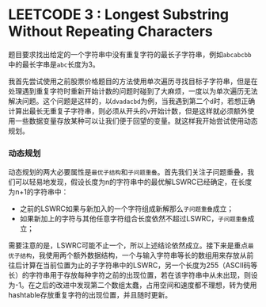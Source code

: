 # LEETCODE 3 : Longest Substring Without Repeating Characters

题目要求找出给定的一个字符串中没有重复字符的最长子字符串，例如`abcabcbb`中的最长字串是`abc`长度为3。

我首先尝试使用之前股票价格题目的方法使用单次遍历寻找目标子字符串，但是在处理遇到重复字符时重新开始计数的问题时碰到了大麻烦，一度以为单次遍历无法解决问题。这个问题是这样的，以`dvadacbd`为例，当我遇到第二个`d`时，若想正确计算出最长无重复子字符串，则必须从开头的`v`开始计数，但是这样就必须额外使用一些数据变量存放某种可以让我们便于回望的变量。就这样我开始尝试使用动态规划。

### 动态规划
动态规划的两大必要属性是`最优子结构`和`子问题重叠`。首先我们关注子问题重叠，我们可以轻易地发现，假设长度为n的字符串中的最优解LSWRC已经确定，在长度为n+1的字符串中：
* 之前的LSWRC如果与新加入的一个字符组成新解那么`子问题重叠`成立；
* 如果新加上的字符与其他任意字符组合长度依然不超过LSWRC，`子问题重叠`成立；

需要注意的是，LSWRC可能不止一个，所以上述结论依然成立。接下来是重点`最优子结构`，我使用两个额外数据结构，一个与输入字符串等长的数组用来存放从前往后计算在当前位置为止的子字符串中的LSWRC，另一个长度为255（ASCII码等长）的字符串用于存放每种字符之前的出现位置，若在该字符串中从未出现，则设为-1。在之后的改进中发现第二个数组太蠢，占用空间和速度都不理想，转为使用hashtable存放重复字符的出现位置，并且随时更新。




